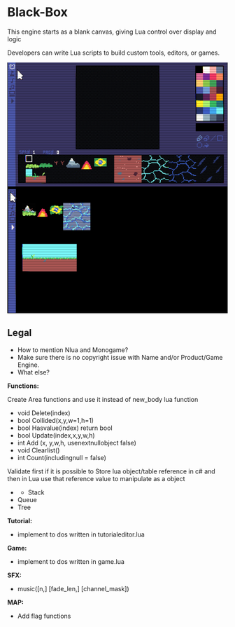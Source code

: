 # Black-Box

This engine starts as a blank canvas, giving Lua control over display and logic

Developers can write Lua scripts to build custom tools, editors, or games.

![blackbox](src/assets/blackbox.png)

## Legal

- How to mention Nlua and Monogame?
- Make sure there is no copyright issue with Name and/or Product/Game Engine.
- What else?

**Functions:**

Create Area functions and use it instead of new_body lua function

- void Delete(index)
- bool Collided(x,y,w=1,h=1)
- bool Hasvalue(index) return bool
- bool Update(index,x,y,w,h)
- int Add (x, y,w,h, usenextnullobject false)
- void Clearlist()
- int Count(includingnull = false)

Validate first if it is possible to Store lua object/table reference in c# and then in Lua use that reference value to manipulate as a object

- - Stack
- Queue
- Tree

**Tutorial:**

- implement to dos written in tutorialeditor.lua

**Game:**

- implement to dos written in game.lua

**SFX:**

- music([n,] [fade_len,] [channel_mask])

**MAP:**

- Add flag functions
